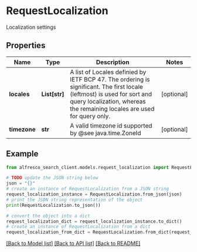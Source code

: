 # RequestLocalization

Localization settings

## Properties

Name | Type | Description | Notes
------------ | ------------- | ------------- | -------------
**locales** | **List[str]** | A list of Locales definied by IETF BCP 47.  The ordering is significant.  The first locale (leftmost) is used for sort and query localization, whereas the remaining locales are used for query only. | [optional] 
**timezone** | **str** | A valid timezone id supported by @see java.time.ZoneId | [optional] 

## Example

```python
from alfresco_search_client.models.request_localization import RequestLocalization

# TODO update the JSON string below
json = "{}"
# create an instance of RequestLocalization from a JSON string
request_localization_instance = RequestLocalization.from_json(json)
# print the JSON string representation of the object
print(RequestLocalization.to_json())

# convert the object into a dict
request_localization_dict = request_localization_instance.to_dict()
# create an instance of RequestLocalization from a dict
request_localization_from_dict = RequestLocalization.from_dict(request_localization_dict)
```
[[Back to Model list]](../README.md#documentation-for-models) [[Back to API list]](../README.md#documentation-for-api-endpoints) [[Back to README]](../README.md)


